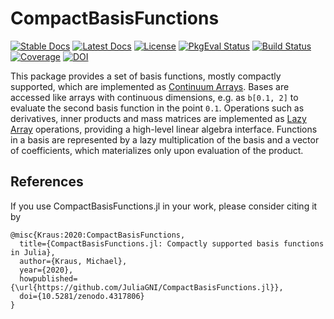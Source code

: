 # CompactBasisFunctions

[![Stable Docs](https://img.shields.io/badge/docs-stable-blue.svg)](https://JuliaGNI.github.io/CompactBasisFunctions.jl/stable)
[![Latest Docs](https://img.shields.io/badge/docs-latest-blue.svg)](https://JuliaGNI.github.io/CompactBasisFunctions.jl/dev)
[![License](https://img.shields.io/badge/license-MIT-blue.svg)](LICENSE)
[![PkgEval Status](https://juliaci.github.io/NanosoldierReports/pkgeval_badges/C/CompactBasisFunctions.svg)](https://juliaci.github.io/NanosoldierReports/pkgeval_badges/C/CompactBasisFunctions.html)
[![Build Status](https://github.com/JuliaGNI/CompactBasisFunctions.jl/workflows/CI/badge.svg)](https://github.com/JuliaGNI/CompactBasisFunctions.jl/actions)
[![Coverage](https://codecov.io/gh/JuliaGNI/CompactBasisFunctions.jl/branch/master/graph/badge.svg)](https://codecov.io/gh/JuliaGNI/CompactBasisFunctions.jl)
[![DOI](https://zenodo.org/badge/doi/10.5281/zenodo.4317806.svg)](https://doi.org/10.5281/zenodo.4317806)

This package provides a set of basis functions, mostly compactly supported, which are implemented as [Continuum Arrays](https://github.com/JuliaApproximation/ContinuumArrays.jl). Bases are accessed like arrays with continuous dimensions, e.g. as `b[0.1, 2]` to evaluate the second basis function in the point `0.1`. Operations such as derivatives, inner products and mass matrices are implemented as [Lazy Array](https://github.com/JuliaArrays/LazyArrays.jl) operations, providing a high-level linear algebra interface. Functions in a basis are represented by a lazy multiplication of the basis and a vector of coefficients, which materializes only upon evaluation of the product.

## References

If you use CompactBasisFunctions.jl in your work, please consider citing it by

```
@misc{Kraus:2020:CompactBasisFunctions,
  title={CompactBasisFunctions.jl: Compactly supported basis functions in Julia},
  author={Kraus, Michael},
  year={2020},
  howpublished={\url{https://github.com/JuliaGNI/CompactBasisFunctions.jl}},
  doi={10.5281/zenodo.4317806}
}
```
